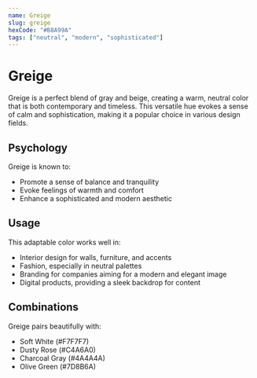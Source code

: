 ```yaml
---
name: Greige
slug: greige
hexCode: "#B8A99A"
tags: ["neutral", "modern", "sophisticated"]
---
```


# Greige

Greige is a perfect blend of gray and beige, creating a warm, neutral color that is both contemporary and timeless. This versatile hue evokes a sense of calm and sophistication, making it a popular choice in various design fields.

## Psychology

Greige is known to:
- Promote a sense of balance and tranquility
- Evoke feelings of warmth and comfort
- Enhance a sophisticated and modern aesthetic

## Usage

This adaptable color works well in:
- Interior design for walls, furniture, and accents
- Fashion, especially in neutral palettes
- Branding for companies aiming for a modern and elegant image
- Digital products, providing a sleek backdrop for content

## Combinations

Greige pairs beautifully with:
- Soft White (#F7F7F7)
- Dusty Rose (#C4A6A0)
- Charcoal Gray (#4A4A4A)
- Olive Green (#7D8B6A)